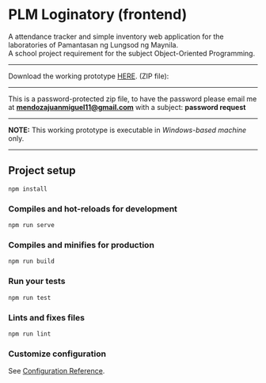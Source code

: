 # PLM Loginatory (frontend)
A attendance tracker and simple inventory web application for the laboratories of Pamantasan ng Lungsod ng Maynila. <br/>
A school project requirement for the subject Object-Oriented Programming. 

<hr/>

Download the working prototype <a href="http://www.shorturl.at/mtHL9" target="_blank">HERE</a>. (ZIP file): 

<hr/>

This is a password-protected zip file, to have the password please email me at
<b>mendozajuanmiguel11@gmail.com</b>
with a subject: <b>password request</b>

<hr/>
<b>NOTE:</b> This working prototype is executable in <em>Windows-based machine</em> only. 

<hr/>

## Project setup
```
npm install
```

### Compiles and hot-reloads for development
```
npm run serve
```

### Compiles and minifies for production
```
npm run build
```

### Run your tests
```
npm run test
```

### Lints and fixes files
```
npm run lint
```

### Customize configuration
See [Configuration Reference](https://cli.vuejs.org/config/).
